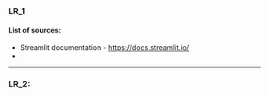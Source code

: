 ### LR_1

#### List of sources:
* Streamlit documentation - https://docs.streamlit.io/
* 
---

### LR_2:
